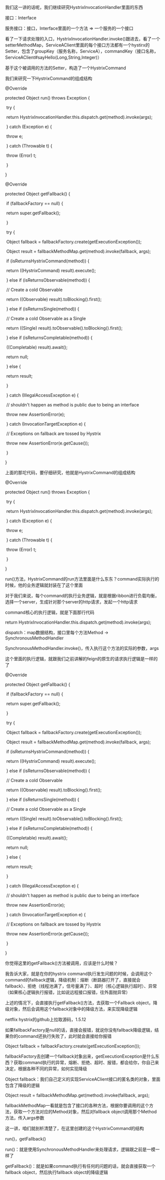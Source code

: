 我们这一讲的话呢，我们继续研究HystrixInvocationHandler里面的东西

 

接口：Interface

服务接口：接口，Interface里面的一个方法 => 一个服务的一个接口

 

看了一下请求处理的入口，HystrixInvocationHandler.invoke()跟进去，看了一个setterMethodMap，ServiceAClient里面的每个接口方法都有一个hystirx的Setter，包含了groupKey（服务名称，ServiceA），commandKey（接口名称，ServiceAClient#sayHello(Long,String,Integer)）

 

基于这个被调用的方法的Setter，构造了一个HystrixCommand

 

我们来研究一下HystrixCommand的组成结构

 

   @Override

   protected Object run() throws Exception {

​    try {

​     return HystrixInvocationHandler.this.dispatch.get(method).invoke(args);

​    } catch (Exception e) {

​     throw e;

​    } catch (Throwable t) {

​     throw (Error) t;

​    }

   }

 

   @Override

   protected Object getFallback() {

​    if (fallbackFactory == null) {

​     return super.getFallback();

​    }

​    try {

​     Object fallback = fallbackFactory.create(getExecutionException());

​     Object result = fallbackMethodMap.get(method).invoke(fallback, args);

​     if (isReturnsHystrixCommand(method)) {

​      return ((HystrixCommand) result).execute();

​     } else if (isReturnsObservable(method)) {

​      // Create a cold Observable

​      return ((Observable) result).toBlocking().first();

​     } else if (isReturnsSingle(method)) {

​      // Create a cold Observable as a Single

​      return ((Single) result).toObservable().toBlocking().first();

​     } else if (isReturnsCompletable(method)) {

​      ((Completable) result).await();

​      return null;

​     } else {

​      return result;

​     }

​    } catch (IllegalAccessException e) {

​     // shouldn't happen as method is public due to being an interface

​     throw new AssertionError(e);

​    } catch (InvocationTargetException e) {

​     // Exceptions on fallback are tossed by Hystrix

​     throw new AssertionError(e.getCause());

​    }

   }

 

上面的那坨代码，要仔细研究，他就是HystrixCommand的组成结构

 

   @Override

   protected Object run() throws Exception {

​    try {

​     return HystrixInvocationHandler.this.dispatch.get(method).invoke(args);

​    } catch (Exception e) {

​     throw e;

​    } catch (Throwable t) {

​     throw (Error) t;

​    }

   }

 

run()方法，HystrixCommand的run方法里面是什么东东？command实际执行的时候，他的业务逻辑就封装在了这个里面

 

对于我们来说，每个command的执行业务逻辑，就是根据ribbon进行负载均衡，选择一个server，生成针对那个server的http请求，发起一个http请求

 

command核心的执行逻辑，就是下面那行代码

 

return HystrixInvocationHandler.this.dispatch.get(method).invoke(args);

 

dispatch：map数据结构，接口里每个方法Method -> SynchronousMethodHandler

 

SynchronousMethodHandler.invoke()，传入执行这个方法的实际的参数，args

 

这个里面的执行逻辑，就跟我们之前讲解的feign的原生的请求执行逻辑是一样的了

 

   @Override

   protected Object getFallback() {

​    if (fallbackFactory == null) {

​     return super.getFallback();

​    }

​    try {

​     Object fallback = fallbackFactory.create(getExecutionException());

​     Object result = fallbackMethodMap.get(method).invoke(fallback, args);

​     if (isReturnsHystrixCommand(method)) {

​      return ((HystrixCommand) result).execute();

​     } else if (isReturnsObservable(method)) {

​      // Create a cold Observable

​      return ((Observable) result).toBlocking().first();

​     } else if (isReturnsSingle(method)) {

​      // Create a cold Observable as a Single

​      return ((Single) result).toObservable().toBlocking().first();

​     } else if (isReturnsCompletable(method)) {

​      ((Completable) result).await();

​      return null;

​     } else {

​      return result;

​     }

​    } catch (IllegalAccessException e) {

​     // shouldn't happen as method is public due to being an interface

​     throw new AssertionError(e);

​    } catch (InvocationTargetException e) {

​     // Exceptions on fallback are tossed by Hystrix

​     throw new AssertionError(e.getCause());

​    }

   }

 

你觉得这里的getFallback()方法被调用，应该是什么时候？

 

我告诉大家，就是在你的hystrix command执行发生问题的时候，会调用这个command的fallback逻辑，降级机制：熔断（断路器打开了，直接就会fallback）、拒绝（线程池满了，信号量满了）、超时（核心逻辑执行超时）、异常（如果核心逻辑执行报错，比如说远程接口报错，往外面抛异常）

 

上述的情况下，会直接执行getFallback()方法，去获取一个Fallback object，降级对象，然后会调用这个fallback对象中的降级方法，来实现降级逻辑

 

netflix hystrix的github上拉取源码，1.5.12

 

如果fallbackFactory是null的话，直接会报错，就说你没有fallback降级逻辑，结果你的command还执行失败了，此时就会直接给你报错

 

Object fallback = fallbackFactory.create(getExecutionException());

 

fallbackFactory去创建一个fallback对象出来，getExecutionException是什么东西？获取command执行的异常，熔断、拒绝、超时、报错，都会给你，你自己来决定，根据各种不同的异常，如何实现降级

 

Object fallback：我们自己定义的实现ServiceAClient接口的匿名类的对象，里面包含了降级的逻辑

 

Object result = fallbackMethodMap.get(method).invoke(fallback, args);

 

fallbackMethodMap一看就是包含了接口的各种方法，根据你要调用的这个方法，获取一个方法对应的Method对象，然后对fallback object调用那个Method方法，传入args参数

 

这一讲，咱们就剖析清楚了，在这里创建的这个HystrixCommand的结构

 

run()，getFallback()

 

run()：就是使用SynchronousMethodHandler来处理请求，逻辑跟之前是一模一样了

 

getFallback()：就是如果command执行有任何的问题的话，就会直接获取一个fallback object，然后执行fallback object的降级逻辑

 

 